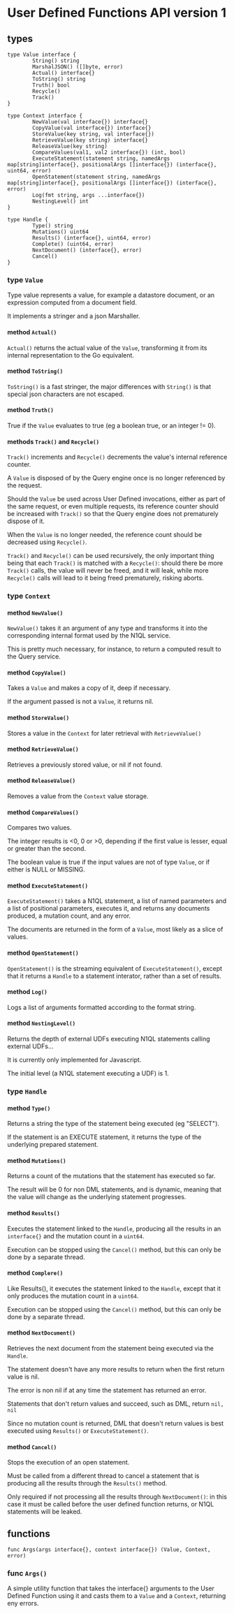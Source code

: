 # User Defined Functions API version 1

## types

    type Value interface {
            String() string
            MarshalJSON() ([]byte, error)
            Actual() interface{}
            ToString() string
            Truth() bool
            Recycle()
            Track()
    }

    type Context interface {
            NewValue(val interface{}) interface{}
            CopyValue(val interface{}) interface{}
            StoreValue(key string, val interface{})
            RetrieveValue(key string) interface{}
            ReleaseValue(key string)
            CompareValues(val1, val2 interface{}) (int, bool)
            ExecuteStatement(statement string, namedArgs map[string]interface{}, positionalArgs []interface{}) (interface{}, uint64, error)
            OpenStatement(statement string, namedArgs map[string]interface{}, positionalArgs []interface{}) (interface{}, error)
            Log(fmt string, args ...interface{})
            NestingLevel() int
    }

    type Handle {
            Type() string
            Mutations() uint64
            Results() (interface{}, uint64, error)
            Complete() (uint64, error)
            NextDocument() (interface{}, error)
            Cancel()
    }

### type `Value`

Type value represents a value, for example a datastore document, or an expression computed from a document field.

It implements a stringer and a json Marshaller.

#### method `Actual()`

`Actual()` returns the actual value of the `Value`, transforming it from its internal representation to the Go equivalent.

#### method `ToString()`

`ToString()` is a fast stringer, the major differences with `String()` is that special json characters are not escaped.

#### method `Truth()`

True if the `Value` evaluates to true (eg a boolean true, or an integer != 0).

#### methods `Track()` and `Recycle()`

`Track()` increments and `Recycle()` decrements the value's internal reference counter.

A `Value` is disposed of by the Query engine once is no longer referenced by the request.

Should the `Value` be used across User Defined invocations, either as part of the same request, or even multiple requests, its reference counter
should be increased with `Track()` so that the Query engine does not prematurely dispose of it.

When the `Value` is no longer needed, the reference count should be decreased using `Recycle()`.

`Track()` and `Recycle()` can be used recursively, the only important thing being that each `Track()` is matched with a `Recycle()`:
should there be more `Track()` calls, the value will never be freed, and it will leak, while more `Recycle()` calls will lead to it
being freed prematurely, risking aborts.

### type `Context`

#### method `NewValue()`

`NewValue()` takes it an argument of any type and transforms it into the corresponding internal format used by the N1QL service.

This is pretty much necessary, for instance, to return a computed result to the Query service.

#### method `CopyValue()`

Takes a `Value` and makes a copy of it, deep if necessary.

If the argument passed is not a `Value`, it returns nil.

#### method `StoreValue()`

Stores a value in the `Context` for later retrieval with `RetrieveValue()`

#### method `RetrieveValue()`

Retrieves a previously stored value, or nil if not found.

#### method `ReleaseValue()`

Removes a value from the `Context` value storage.

#### method `CompareValues()`

Compares two values.

The integer results is <0, 0 or >0, depending if the first value is lesser, equal or greater than the second.

The boolean value is true if the input values are not of type `Value`, or if either is NULL or MISSING.

#### method `ExecuteStatement()`

`ExecuteStatement()` takes a N1QL statement, a list of named parameters and a list of positional parameters, executes it, and
returns any documents produced, a mutation count, and any error.

The documents are returned in the form of a `Value`, most likely as a slice of values.

#### method `OpenStatement()`

`OpenStatement()` is the streaming equivalent of `ExecuteStatement()`, except that it returns a `Handle` to a statement interator, rather than a set of
results.

#### method `Log()`

Logs a list of arguments formatted according to the format string.

#### method `NestingLevel()`

Returns the depth of external UDFs executing N1QL statements calling external UDFs...

It is currently only implemented for Javascript.

The initial level (a N1QL statement executing a UDF) is 1.

### type `Handle`

#### method `Type()`

Returns a string the type of the statement being executed (eg "SELECT").

If the statement is an EXECUTE statement, it returns the type of the underlying prepared statement.

#### method `Mutations()`

Returns a count of the mutations that the statement has executed so far.

The result will be 0 for non DML statements, and is dynamic, meaning that the value will change as the underlying statement progresses.

#### method `Results()`

Executes the statement linked to the `Handle`, producing all the results in an `interface{}` and the mutation count in a `uint64`.

Execution can be stopped using the `Cancel()` method, but this can only be done by a separate thread.

#### method `Complere()`

Like Results(), it executes the statement linked to the `Handle`, except that it only produces the mutation count in a `uint64`.

Execution can be stopped using the `Cancel()` method, but this can only be done by a separate thread.

#### method `NextDocument()`

Retrieves the next document from the statement being executed via the `Handle`.

The statement doesn't have any more results to return when the first return value is nil.

The error is non nil if at any time the statement has returned an error.

Statements that don't return values and succeed, such as DML, return `nil, nil`

Since no mutation count is returned, DML that doesn't return values is best executed using `Results()` or `ExecuteStatement()`.

#### method `Cancel()`

Stops the execution of an open statement.

Must be called from a different thread to cancel a statement that is producing all the results through the `Results()` method.

Only required if not processing all the results through `NextDocument()`: in this case it must be called before the user defined function returns,
or N1QL statements will be leaked.

## functions

    func Args(args interface{}, context interface{}) (Value, Context, error)

### func `Args()`

A simple utility function that takes the interface{} arguments to the User Defined Function using it and casts them to a `Value` and a `Context`,
returning eny errors.
